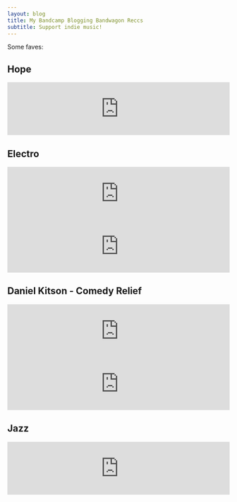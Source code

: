 ```yaml
---
layout: blog
title: My Bandcamp Blogging Bandwagon Reccs
subtitle: Support indie music!
---
```


Some faves:

## Hope

<iframe style="border: 0; width: 100%; height: 120px;" src="https://bandcamp.com/EmbeddedPlayer/album=1901731418/size=large/bgcol=ffffff/linkcol=0687f5/tracklist=false/artwork=small/transparent=true/" seamless><a href="http://music.zoekeating.com/album/into-the-trees">Into The Trees by Zoe Keating</a></iframe>

## Electro

<iframe style="border: 0; width:100%; height: 120px;" src="https://bandcamp.com/EmbeddedPlayer/album=3104888983/size=large/bgcol=ffffff/linkcol=0687f5/tracklist=false/artwork=small/transparent=true/" seamless><a href="http://fourtet.bandcamp.com/album/sixteen-oceans">Sixteen Oceans by Four Tet</a></iframe>

<iframe style="border: 0; width: 100%; height: 120px;" src="https://bandcamp.com/EmbeddedPlayer/album=1996406143/size=large/bgcol=ffffff/linkcol=0687f5/tracklist=false/artwork=small/transparent=true/" seamless><a href="http://fourtet.bandcamp.com/album/there-is-love-in-you-remixes">There Is Love In You Remixes by Four Tet</a></iframe>

## Daniel Kitson - Comedy Relief

<iframe style="border: 0; width: 100%; height: 120px;" src="https://bandcamp.com/EmbeddedPlayer/album=86118229/size=large/bgcol=ffffff/linkcol=0687f5/tracklist=false/artwork=small/transparent=true/" seamless><a href="http://danielkitson.bandcamp.com/album/after-the-beginning-before-the-end">After the Beginning, Before the End. by Daniel Kitson</a></iframe>

<iframe style="border: 0; width: 100%; height: 120px;" src="https://bandcamp.com/EmbeddedPlayer/album=3867711951/size=large/bgcol=ffffff/linkcol=0687f5/tracklist=false/artwork=small/transparent=true/" seamless><a href="http://danielkitson.bandcamp.com/album/the-impotent-fury-of-the-privileged">The Impotent Fury of The Privileged by Daniel Kitson</a></iframe>

## Jazz

<iframe style="border: 0; width: 100%; height: 120px;" src="https://bandcamp.com/EmbeddedPlayer/album=1698366952/size=large/bgcol=ffffff/linkcol=0687f5/tracklist=false/artwork=small/transparent=true/" seamless><a href="http://magicalmysterymix.bandcamp.com/album/70s-japanese-jazz">70s Japanese Jazz by Dckne</a></iframe>